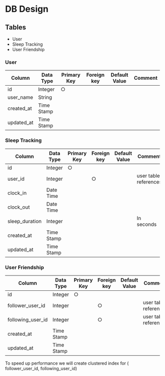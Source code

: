 # DB Design

## Tables

- User
- Sleep Tracking
- User Friendship

### User

| Column     | Data Type  | Primary Key | Foreign key | Default Value | Comment |
| ---------- | ---------- | ----------- | ----------- | ------------- | ------- |
| id         | Integer    | ○           |             |               |         |
| user_name  | String     |             |             |               |         |
| created_at | Time Stamp |             |             |               |         |
| updated_at | Time Stamp |             |             |               |         |

### Sleep Tracking

| Column         | Data Type  | Primary Key | Foreign key | Default Value | Comment               |
| -------------- | ---------- | ----------- | ----------- | ------------- | --------------------- |
| id             | Integer    | ○           |             |               |                       |
| user_id        | Integer    |             | ○           |               | user table references |
| clock_in       | Date Time |             |             |               |                       |
| clock_out      | Date Time |             |             |               |                       |
| sleep_duration | Integer    |             |             |               | In seconds            |
| created_at     | Time Stamp |             |             |               |                       |
| updated_at     | Time Stamp |             |             |               |                       |

### User Friendship

| Column            | Data Type  | Primary Key | Foreign key | Default Value | Comment               |
| ----------------- | ---------- | ----------- | ----------- | ------------- | --------------------- |
| id                | Integer    | ○           |             |               |                       |
| follower_user_id  | Integer    |             | ○           |               | user table references |
| following_user_id | Integer    |             | ○           |               | user table references |
| created_at        | Time Stamp |             |             |               |                       |
| updated_at        | Time Stamp |             |             |               |                       |

To speed up performance we will create clustered index for ( follower_user_id, following_user_id)
